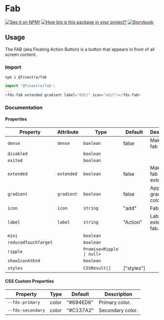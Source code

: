 # Fab

[![See it on NPM!](https://img.shields.io/npm/v/@finastra/fab?style=for-the-badge)](https://www.npmjs.com/package/@finastra/fab)
[![How big is this package in your project?](https://img.shields.io/bundlephobia/minzip/@finastra/fab?style=for-the-badge)](https://bundlephobia.com/result?p=@finastra/fab')
[![Storybook](https://shields.io/badge/-Play%20with%20this%20web%20component-2a0481?logo=storybook&style=for-the-badge)](https://finastra.github.io/finastra-design-system/?path=/story/actions-fab--default)

## Usage

The FAB (aka Floating Action Button) is a button that appears in front of all screen content.

### Import

```
npm i @finastra/fab
```

```ts
import '@finastra/fab';
...
<fds-fab extended gradient label="Edit" icon="edit"></fds-fab>
```


### Documentation
<!-- DOC -->
#### Properties

| Property             | Attribute  | Type                      | Default    | Description                |
|----------------------|------------|---------------------------|------------|----------------------------|
| `dense`              | `dense`    | `boolean`                 | false      | Make the fab smaller.      |
| `disabled`           |            | `boolean`                 |            |                            |
| `exited`             |            | `boolean`                 |            |                            |
| `extended`           | `extended` | `boolean`                 | false      | Make the fab extended.     |
| `gradient`           | `gradient` | `boolean`                 | false      | Apply gradient color.      |
| `icon`               | `icon`     | `string`                  | "add"      | Fab icon.                  |
| `label`              | `label`    | `string`                  | "Action"   | Label in the extended fab. |
| `mini`               |            | `boolean`                 |            |                            |
| `reducedTouchTarget` |            | `boolean`                 |            |                            |
| `ripple`             |            | `Promise<Ripple \| null>` |            |                            |
| `showIconAtEnd`      |            | `boolean`                 |            |                            |
| `styles`             |            | `CSSResult[]`             | ["styles"] |                            |

#### CSS Custom Properties

| Property          | Type  | Default   | Description      |
|-------------------|-------|-----------|------------------|
| `--fds-primary`   | color | "#694ED6" | Primary color.   |
| `--fds-secondary` | color | "#C137A2" | Secondary color. |
<!-- /DOC -->